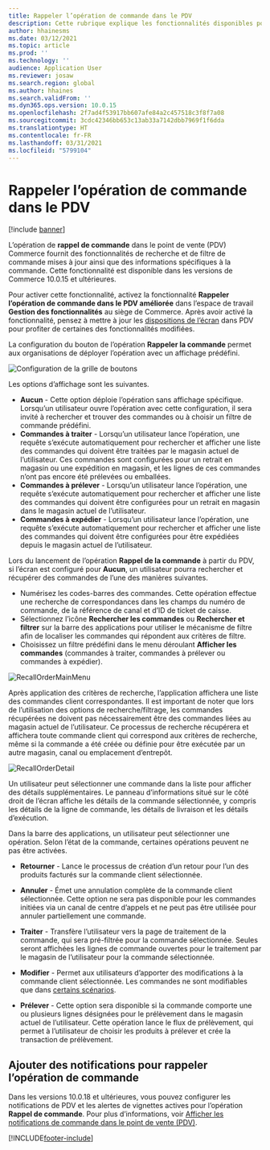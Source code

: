 ```yaml
---
title: Rappeler l’opération de commande dans le PDV
description: Cette rubrique explique les fonctionnalités disponibles pour les pages de rappel de commande améliorées dans le PDV.
author: hhainesms
ms.date: 03/12/2021
ms.topic: article
ms.prod: ''
ms.technology: ''
audience: Application User
ms.reviewer: josaw
ms.search.region: global
ms.author: hhaines
ms.search.validFrom: ''
ms.dyn365.ops.version: 10.0.15
ms.openlocfilehash: 2f7ad4f53917bb607afe84a2c457518c3f8f7a08
ms.sourcegitcommit: 3cdc42346bb653c13ab33a7142dbb7969f1f6dda
ms.translationtype: HT
ms.contentlocale: fr-FR
ms.lasthandoff: 03/31/2021
ms.locfileid: "5799104"
---
```

# <a name="recall-order-operation-in-pos"></a>Rappeler l’opération de commande dans le PDV

[!include [banner](includes/banner.md)]

L’opération de **rappel de commande** dans le point de vente (PDV) Commerce fournit des fonctionnalités de recherche et de filtre de commande mises à jour ainsi que des informations spécifiques à la commande. Cette fonctionnalité est disponible dans les versions de Commerce 10.0.15 et ultérieures.

Pour activer cette fonctionnalité, activez la fonctionnalité **Rappeler l’opération de commande dans le PDV améliorée** dans l’espace de travail **Gestion des fonctionnalités** au siège de Commerce. Après avoir activé la fonctionnalité, pensez à mettre à jour les [dispositions de l’écran](pos-screen-layouts.md) dans PDV pour profiter de certaines des fonctionnalités modifiées.

La configuration du bouton de l’opération **Rappeler la commande** permet aux organisations de déployer l’opération avec un affichage prédéfini.

![Configuration de la grille de boutons](media/recallorderbuttongrid.png)

Les options d’affichage sont les suivantes.
- **Aucun** - Cette option déploie l’opération sans affichage spécifique. Lorsqu’un utilisateur ouvre l’opération avec cette configuration, il sera invité à rechercher et trouver des commandes ou à choisir un filtre de commande prédéfini.
- **Commandes à traiter** - Lorsqu’un utilisateur lance l’opération, une requête s’exécute automatiquement pour rechercher et afficher une liste des commandes qui doivent être traitées par le magasin actuel de l’utilisateur. Ces commandes sont configurées pour un retrait en magasin ou une expédition en magasin, et les lignes de ces commandes n’ont pas encore été prélevées ou emballées.
- **Commandes à prélever** - Lorsqu’un utilisateur lance l’opération, une requête s’exécute automatiquement pour rechercher et afficher une liste des commandes qui doivent être configurées pour un retrait en magasin dans le magasin actuel de l’utilisateur.
- **Commandes à expédier** - Lorsqu’un utilisateur lance l’opération, une requête s’exécute automatiquement pour rechercher et afficher une liste des commandes qui doivent être configurées pour être expédiées depuis le magasin actuel de l’utilisateur.

Lors du lancement de l’opération **Rappel de la commande** à partir du PDV, si l’écran est configuré pour **Aucun**, un utilisateur pourra rechercher et récupérer des commandes de l’une des manières suivantes.
- Numérisez les codes-barres des commandes. Cette opération effectue une recherche de correspondances dans les champs du numéro de commande, de la référence de canal et d’ID de ticket de caisse.
- Sélectionnez l’icône **Rechercher les commandes** ou **Rechercher et filtrer** sur la barre des applications pour utiliser le mécanisme de filtre afin de localiser les commandes qui répondent aux critères de filtre.
- Choisissez un filtre prédéfini dans le menu déroulant **Afficher les commandes** (commandes à traiter, commandes à prélever ou commandes à expédier).

![RecallOrderMainMenu](media/recallordermain.png)

Après application des critères de recherche, l’application affichera une liste des commandes client correspondantes. Il est important de noter que lors de l’utilisation des options de recherche/filtrage, les commandes récupérées ne doivent pas nécessairement être des commandes liées au magasin actuel de l’utilisateur. Ce processus de recherche récupérera et affichera toute commande client qui correspond aux critères de recherche, même si la commande a été créée ou définie pour être exécutée par un autre magasin, canal ou emplacement d’entrepôt.

![RecallOrderDetail](media/orderrecalldetail.png)

Un utilisateur peut sélectionner une commande dans la liste pour afficher des détails supplémentaires. Le panneau d’informations situé sur le côté droit de l’écran affiche les détails de la commande sélectionnée, y compris les détails de la ligne de commande, les détails de livraison et les détails d’exécution.

Dans la barre des applications, un utilisateur peut sélectionner une opération. Selon l’état de la commande, certaines opérations peuvent ne pas être activées.

- **Retourner** - Lance le processus de création d’un retour pour l’un des produits facturés sur la commande client sélectionnée.

- **Annuler** - Émet une annulation complète de la commande client sélectionnée. Cette option ne sera pas disponible pour les commandes initiées via un canal de centre d’appels et ne peut pas être utilisée pour annuler partiellement une commande.

- **Traiter** - Transfère l’utilisateur vers la page de traitement de la commande, qui sera pré-filtrée pour la commande sélectionnée. Seules seront affichées les lignes de commande ouvertes pour le traitement par le magasin de l’utilisateur pour la commande sélectionnée.

- **Modifier** - Permet aux utilisateurs d’apporter des modifications à la commande client sélectionnée. Les commandes ne sont modifiables que dans [certains scénarios](customer-orders-overview.md#edit-an-existing-customer-order).

- **Prélever** - Cette option sera disponible si la commande comporte une ou plusieurs lignes désignées pour le prélèvement dans le magasin actuel de l’utilisateur. Cette opération lance le flux de prélèvement, qui permet à l’utilisateur de choisir les produits à prélever et crée la transaction de prélèvement.

## <a name="add-notifications-to-the-recall-order-operation"></a>Ajouter des notifications pour rappeler l’opération de commande

Dans les versions 10.0.18 et ultérieures, vous pouvez configurer les notifications de PDV et les alertes de vignettes actives pour l’opération **Rappel de commande**. Pour plus d’informations, voir [Afficher les notifications de commande dans le point de vente (PDV)](notifications-pos.md).  

[!INCLUDE[footer-include](../includes/footer-banner.md)]
